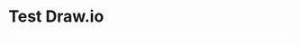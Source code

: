 # Test Draw.io


<div class="mxgraph" style="position:relative;overflow:auto;width:100%;background-color:#ffffff;"><div style="width:1px;height:1px;overflow:hidden;">%3Cmxfile%20userAgent%3D%22Mozilla%2F5.0%20(Windows%20NT%2010.0%3B%20WOW64)%20AppleWebKit%2F537.36%20(KHTML%2C%20like%20Gecko)%20Chrome%2F49.0.2623.112%20Safari%2F537.36%22%20version%3D%225.4.3.9%22%20editor%3D%22www.draw.io%22%20type%3D%22dropbox%22%20x0%3D%22169%22%20y0%3D%2259%22%20pan%3D%221%22%20zoom%3D%221%22%20resize%3D%221%22%20fit%3D%221%22%20math%3D%220%22%20nav%3D%220%22%20links%3D%221%22%20tooltips%3D%221%22%20border%3D%220%22%3E%3Cdiagram%3ExVXBktowDP2a3EkCtBx3KaWXndkZDnt2Y5F46sQZxyHQr8eOJZyQtOylhQvWs%2FQkPckQpdvyvNesLt4UBxklC36O0m9RksRJvLZfDrl4ZL1JPZBrwdEpAAfxGxBcINoKDs3I0SgljajHYKaqCjIzwpjWqhu7HZUcZ61ZThkDcMiYnKIfgpvCo18TbMvhP0DkBWWO1xt%2F85Nlv3Kt2grzRUl67D%2F%2BumTEhY02BeOqG0DpzuqqlbLM7lSetyCdtiSbj%2Fv%2Bh9tb3RoqrO3vAfbKBZyYbLF1rMtcSIuuEAYONcuc3dl5R%2BlrYUpprdgekQC0ARr%2FtIgewgr2oEow%2BmJdKOALqkHbgmYXpI9JsGIgO%2FkxnHZ%2BYw4d2wM2PS8A7uVzBVhSd08QYPlYAKj4i3tU1sokaxqRzSkAfPKm7vq3pKrVvYxh9QzTOaBXP4ypSgMZVjMqEKZBMiNO4yLmpMEM70rY8sIWzs%2BACHzpGDN8UXc0FIc0xEo0vt0JTT%2BlW8ufGtzq8eD6HyJw%2Fm5M%2F%2F8hx8t%2Ft8jWDD%2BTXr7wX5Turg%3D%3D%3C%2Fdiagram%3E%3C%2Fmxfile%3E</div></div>


<script type="text/javascript" src="https://www.draw.io/js/embed-static.min.js"></script>

